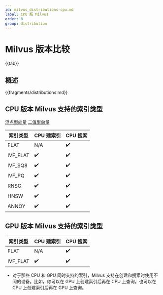 ```yaml
---
id: milvus_distributions-cpu.md
label: CPU 版 Milvus
order: 0
group: distribution
---
```


# Milvus 版本比较

{{tab}} 

## 概述

{{fragments/distributions.md}}


## CPU 版本 Milvus 支持的索引类型

<div class="filter">
<a href="#floating">浮点型向量</a> <a href="#binary">二值型向量</a>
</div>

<div class="table-wrapper filter-floating" markdown="block">

| 索引类型  | CPU 建索引        | CPU 搜索       |
| -------- | ----------------- | -------------- |
| FLAT     | N/A                | ✔️           |
| IVF_FLAT | ✔️                | ✔️            |
| IVF_SQ8  | ✔️                | ✔️            |
| IVF_PQ   | ✔️                | ✔️            |
| RNSG     | ✔️                | ✔️            |
| HNSW     | ✔️                | ✔️            |
| ANNOY    | ✔️                | ✔️            |

</div>

## GPU 版本 Milvus 支持的索引类型

<div class="table-wrapper filter-binary" markdown="block">

| 索引类型  | CPU 建索引        | CPU 搜索        |
| -------- | ----------------- | -------------- |
| FLAT     | N/A               | ✔️             |
| IVF_FLAT | ✔️                | ✔️            |

</div>

<div class="alert note">
<ul>
<li>对于那些 CPU 和 GPU 同时支持的索引，Milvus 支持在创建和搜索时使用不同的设备。比如，你可以在 GPU 上创建索引后再在 CPU 上查询，也可以在 CPU 上创建索引后再在 GPU 上查询。</li>
</ul>
</div>